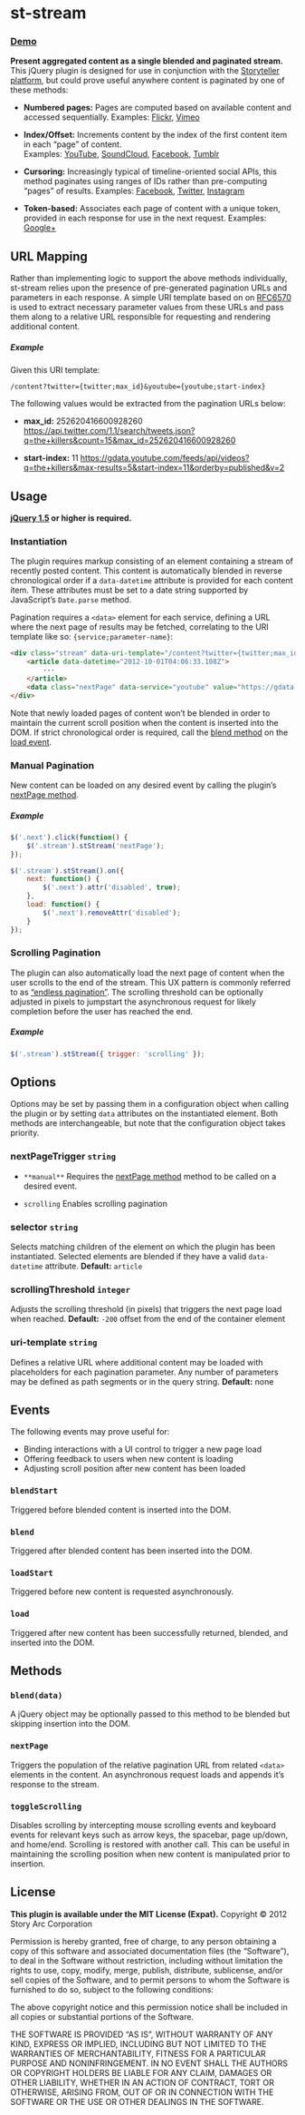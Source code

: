 # st-stream

### [Demo][demo]

**Present aggregated content as a single blended and paginated stream.**
This jQuery plugin is designed for use in conjunction with the [Storyteller platform][storyteller], but could prove useful anywhere content is paginated by one of these methods:

 - **Numbered pages:** Pages are computed based on available content and accessed sequentially. Examples: [Flickr][flickr], [Vimeo][vimeo]

 - **Index/Offset:** Increments content by the index of the first content item in each “page” of content.<br />Examples: [YouTube][youtube], [SoundCloud][soundcloud], [Facebook][facebook], [Tumblr][tumblr]

 - **Cursoring:** Increasingly typical of timeline-oriented social APIs, this method paginates using ranges of IDs rather than pre-computing “pages” of results. Examples: [Facebook][facebook], [Twitter][twitter], [Instagram][instagram]

 - **Token-based:** Associates each page of content with a unique token, provided in each response for use in the next request. Examples: [Google+][google+]


URL Mapping
--------------------------------------------------------------------------------

Rather than implementing logic to support the above methods individually, st-stream relies upon the presence of pre-generated pagination URLs and parameters in each response. A simple URI template based on on [RFC6570][rfc6570] is used to extract necessary parameter values from these URLs and pass them along to a relative URL responsible for requesting and rendering additional content.

##### Example

Given this URI template:

```
/content?twitter={twitter;max_id}&youtube={youtube;start-index}
```

The following values would be extracted from the pagination URLs below:

 - **max_id:** 252620416600928260 https://api.twitter.com/1.1/search/tweets.json?q=the+killers&count=15&max_id=252620416600928260

 - **start-index:** 11
https://gdata.youtube.com/feeds/api/videos?q=the+killers&max-results=5&start-index=11&orderby=published&v=2


Usage
--------------------------------------------------------------------------------

**[jQuery 1.5][jquery] or higher is required.**


### Instantiation

The plugin requires markup consisting of an element containing a stream of recently posted content. This content is automatically blended in reverse chronological order if a `data-datetime` attribute is provided for each content item. These attributes must be set to a date string supported by JavaScript’s `Date.parse` method.

Pagination requires a `<data>` element for each service, defining a URL where the next page of results may be fetched, correlating to the URI template like so: `{service;parameter-name}`:

``` html
<div class="stream" data-uri-template="/content?twitter={twitter;max_id}/youtube={youtube;start-index}">
    <article data-datetime="2012-10-01T04:06:33.108Z">
        ···
    </article>
    <data class="nextPage" data-service="youtube" value="https://gdata.youtube.com/feeds/api/videos?q=the+killers&start-index=11&max-results=5&orderby=published&v=2"></data>
</div>
```

Note that newly loaded pages of content won’t be blended in order to maintain the current scroll position when the content is inserted into the DOM. If strict chronological order is required, call the [blend method](#blend) on the [load event](#load).

### Manual Pagination

New content can be loaded on any desired event by calling the plugin’s [nextPage method](#nextpage).

##### Example

``` js
$('.next').click(function() {
    $('.stream').stStream('nextPage');
});

$('.stream').stStream().on({
    next: function() {
        $('.next').attr('disabled', true);
    },
    load: function() {
        $('.next').removeAttr('disabled');
    }
});
```

### Scrolling Pagination

The plugin can also automatically load the next page of content when the user scrolls to the end of the stream. This UX pattern is commonly referred to as [“endless pagination”][pagination]. The scrolling threshold can be optionally adjusted in pixels to jumpstart the asynchronous request for likely completion before the user has reached the end.

##### Example

``` js
$('.stream').stStream({ trigger: 'scrolling' });
```


Options
--------------------------------------------------------------------------------

Options may be set by passing them in a configuration object when calling the plugin or by setting `data` attributes on the instantiated element. Both methods are interchangeable, but note that the configuration object takes priority.

### nextPageTrigger `string`

 - `**manual**` Requires the [nextPage method](#nextpage) method to be called on a desired event.

 - `scrolling` Enables scrolling pagination

### selector `string`

Selects matching children of the element on which the plugin has been instantiated. Selected elements are blended if they have a valid `data-datetime` attribute. **Default:** `article`

### scrollingThreshold `integer`

Adjusts the scrolling threshold (in pixels) that triggers the next page load when reached. **Default:** `-200` offset from the end of the container element

### uri-template `string`

Defines a relative URL where additional content may be loaded with placeholders for each pagination parameter. Any number of parameters may be defined as path segments or in the query string. **Default:** none


Events
--------------------------------------------------------------------------------

The following events may prove useful for:

 - Binding interactions with a UI control to trigger a new page load
 - Offering feedback to users when new content is loading
 - Adjusting scroll position after new content has been loaded

### `blendStart`

Triggered before blended content is inserted into the DOM.

### `blend`

Triggered after blended content has been inserted into the DOM.

### `loadStart`

Triggered before new content is requested asynchronously.

### `load`

Triggered after new content has been successfully returned, blended, and inserted into the DOM.


Methods
--------------------------------------------------------------------------------

### `blend(data)`

A jQuery object may be optionally passed to this method to be blended but skipping insertion into the DOM.

### `nextPage`

Triggers the population of the relative pagination URL from related `<data>` elements in the content. An asynchronous request loads and appends it’s response to the stream.

### `toggleScrolling`

Disables scrolling by intercepting mouse scrolling events and keyboard events for relevant keys such as arrow keys, the spacebar, page up/down, and home/end. Scrolling is restored with another call. This can be useful in maintaining the scrolling position when new content is manipulated prior to insertion.


License
--------------------------------------------------------------------------------

**This plugin is available under the MIT License (Expat).**
Copyright © 2012 Story Arc Corporation

Permission is hereby granted, free of charge, to any person obtaining a copy of this software and associated documentation files (the “Software”), to deal in the Software without restriction, including without limitation the rights to use, copy, modify, merge, publish, distribute, sublicense, and/or sell copies of the Software, and to permit persons to whom the Software is furnished to do so, subject to the following conditions:

The above copyright notice and this permission notice shall be included in all copies or substantial portions of the Software.

THE SOFTWARE IS PROVIDED “AS IS”, WITHOUT WARRANTY OF ANY KIND, EXPRESS OR IMPLIED, INCLUDING BUT NOT LIMITED TO THE WARRANTIES OF MERCHANTABILITY, FITNESS FOR A PARTICULAR PURPOSE AND NONINFRINGEMENT. IN NO EVENT SHALL THE AUTHORS OR COPYRIGHT HOLDERS BE LIABLE FOR ANY CLAIM, DAMAGES OR OTHER LIABILITY, WHETHER IN AN ACTION OF CONTRACT, TORT OR OTHERWISE, ARISING FROM, OUT OF OR IN CONNECTION WITH THE SOFTWARE OR THE USE OR OTHER DEALINGS IN THE SOFTWARE.


[storyteller]: http://storytellerhq.com
[demo]: http://264-st-stream.sites.storytellerhq.com/the+killers

[jquery]: http://jquery.com/download
[inview]: https://github.com/protonet/jquery.inview
[appear]: http://code.google.com/p/jquery-appear

[rfc6570]: http://tools.ietf.org/html/rfc6570
[pagination]: http://codinghorror.com/blog/2012/03/the-end-of-pagination.html

[facebook]: http://developers.facebook.com/docs/reference/api/pagination
[flickr]: http://www.flickr.com/services/api/flickr.photos.getRecent.html
[google+]: https://developers.google.com/+/api/#pagination
[instagram]: http://instagram.com/developer/endpoints#pagination
[soundcloud]: http://developers.soundcloud.com/docs#pagination
[tumblr]: http://www.tumblr.com/docs/en/api/v2#posts
[twitter]: https://dev.twitter.com/docs/working-with-timelines
[youtube]: https://developers.google.com/youtube/2.0/reference#Paging_through_Results
[vimeo]: http://developer.vimeo.com/apis/advanced/methods/vimeo.videos.getAll

